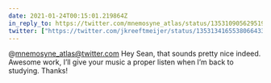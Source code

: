 ```yaml
---
date: 2021-01-24T00:15:01.219864Z
in_reply_to: https://twitter.com/mnemosyne_atlas/status/1353109056295198721
twitter: ["https://twitter.com/jkreeftmeijer/status/1353134165538066433"]
---
```

@mnemosyne_atlas@twitter.com Hey Sean, that sounds pretty nice indeed.  Awesome work, I’ll give your music a proper listen when I’m back to studying. Thanks! 

